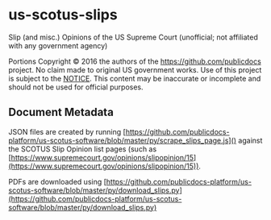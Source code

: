 ---
---

# us-scotus-slips

Slip (and misc.) Opinions of the US Supreme Court (unofficial; not affiliated with any government agency)

Portions Copyright © 2016 the authors of the https://github.com/publicdocs project. No claim made to original US government works. Use of this project is subject to the [NOTICE](https://github.com/publicdocs/notice/blob/master/NOTICE). This content may be inaccurate or incomplete and should not be used for official purposes.

## Document Metadata

JSON files are created by running [https://github.com/publicdocs-platform/us-scotus-software/blob/master/py/scrape_slips_page.js]() against the SCOTUS Slip Opinion list pages (such as [https://www.supremecourt.gov/opinions/slipopinion/15](https://www.supremecourt.gov/opinions/slipopinion/15)).

PDFs are downloaded using [https://github.com/publicdocs-platform/us-scotus-software/blob/master/py/download_slips.py](https://github.com/publicdocs-platform/us-scotus-software/blob/master/py/download_slips.py)
